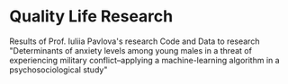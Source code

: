 # Quality Life Research

Results of Prof. Iuliia Pavlova's research
Code and Data to research "Determinants of anxiety levels among young males in a threat of experiencing military conflict–applying a machine-learning algorithm in a psychosociological study"
